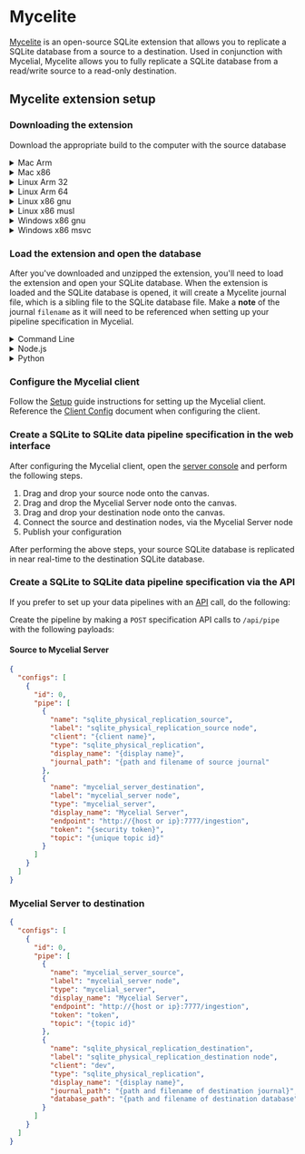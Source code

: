 # Mycelite

[Mycelite](https://github.com/mycelial/mycelite) is an open-source SQLite
extension that allows you to replicate a SQLite database from a source to a
destination.  Used in conjunction with Mycelial, Mycelite allows you to fully 
replicate a SQLite database from a read/write source to a read-only destination.

## Mycelite extension setup

### Downloading the extension

Download the appropriate build to the computer with the source database

<details>
  <summary>Mac Arm</summary>

```toml
curl -L https://github.com/mycelial/mycelite/releases/latest/download/aarch64-apple-darwin.tgz --output aarch64-apple-darwin.tgz
tar -xvzf aarch64-apple-darwin.tgz
```
</details>
<details>
  <summary>Mac x86</summary>

```toml
curl -L https://github.com/mycelial/mycelite/releases/latest/download/x86_64-apple-darwin.tgz --output x86_64-apple-darwin.tgz
tar -xvzf x86_64-apple-darwin.tgz
```
</details>
<details>
  <summary>Linux Arm 32</summary>

```toml
curl -L https://github.com/mycelial/mycelite/releases/latest/download/arm-unknown-linux-gnueabihf.tgz --output arm-unknown-linux-gnueabihf.tgz 
tar -xvzf arm-unknown-linux-gnueabihf.tgz 
```
</details>
<details>
  <summary>Linux Arm 64</summary>

```toml
curl -L https://github.com/mycelial/mycelite/releases/latest/download/aarch64-unknown-linux-gnu.tgz --output arm-unknown-linux-gnueabihf.tgz 
tar -xvzf arm-unknown-linux-gnueabihf.tgz 
```
</details>
<details>
  <summary>Linux x86 gnu</summary>

```toml
curl -L https://github.com/mycelial/mycelite/releases/latest/download/x86_64-unknown-linux-gnu.tgz --output x86_64-unknown-linux-gnu.tgz 
tar -xvzf x86_64-unknown-linux-gnu.tgz 
```
</details>
<details>
  <summary>Linux x86 musl</summary>

```toml
curl -L https://github.com/mycelial/mycelite/releases/latest/download/x86_64-unknown-linux-musl.tgz --output x86_64-unknown-linux-musl.tgz 
tar -xvzf x86_64-unknown-linux-musl.tgz  
```
</details>
<details>
  <summary>Windows x86 gnu</summary>

```toml
curl.exe -L https://github.com/mycelial/mycelite/releases/latest/download/x86_64-pc-windows-gnu.zip --output x86_64-pc-windows-gnu.zip 
tar.exe -xvzf x86_64-pc-windows-gnu.zip
```
</details>
<details>
  <summary>Windows x86 msvc</summary>

```toml
curl.exe -L https://github.com/mycelial/mycelite/releases/latest/download/x86_64-pc-windows-msvc.zip --output x86_64-pc-windows-msvc.zip 
tar.exe -xvzf x86_64-pc-windows-msvc.zip
```
</details>

### Load the extension and open the database

After you've downloaded and unzipped the extension, you'll need to load the
extension and open your SQLite database. When the extension is loaded and the
SQLite database is opened, it will create a Mycelite journal file, which is a
sibling file to the SQLite database file. Make a **note** of the journal
`filename` as it will need to be referenced when setting up your pipeline
specification in Mycelial.


<details>
  <summary>Command Line</summary>

```sh
# You must load the extension every time you open the SQLite database
sqlite3
.load ./libmycelite mycelite_writer
.open writer.db
```
</details>

<details>
  <summary>Node.js</summary>

#### Install better-sqlite3

```bash
npm install better-sqlite3
```

#### Setup the writer

##### Import better-sqlite

```js
import Database from 'better-sqlite3';
```

##### Load the extension

```js
let db = new Database(':memory:');

db.loadExtension('./libmycelite', 'mycelite_writer');
```

##### Open the database

```js
db = new Database('writer.db');
```

</details>

<details>
  <summary>Python</summary>

#### Import sqlite3

```python
import sqlite3
```

#### Load the extension

```python
connection = sqlite3.connect(":memory:")
connection.enable_load_extension(True)
connection.execute("select load_extension('./libmycelite', 'mycelite_writer')")
```

#### Open the database

```python
db = sqlite3.connect("writer.db")
```

</details>

### Configure the Mycelial client

Follow the [Setup](Setup.md) guide instructions for setting up the Mycelial
client. Reference the [Client Config](client_config.md) document when
configuring the client.

### Create a SQLite to SQLite data pipeline specification in the web interface

After configuring the Mycelial client, open the [server
console](http://localhost:7777) and perform the following steps.

1. Drag and drop your source node onto the canvas.
2. Drag and drop the Mycelial Server node onto the canvas.
3. Drag and drop your destination node onto the canvas.
4. Connect the source and destination nodes, via the Mycelial Server node
5. Publish your configuration

After performing the above steps, your source SQLite database is replicated in 
near real-time to the destination SQLite database.

### Create a SQLite to SQLite data pipeline specification via the API

If you prefer to set up your data pipelines with an [API](API.md) call, do the
following:

Create the pipeline by making a `POST` specification API calls to
`/api/pipe` with the following payloads:

#### Source to Mycelial Server 

```json
{
  "configs": [
    {
      "id": 0,
      "pipe": [
        {
          "name": "sqlite_physical_replication_source",
          "label": "sqlite_physical_replication_source node",
          "client": "{client name}",
          "type": "sqlite_physical_replication",
          "display_name": "{display name}",
          "journal_path": "{path and filename of source journal"
        },
        {
          "name": "mycelial_server_destination",
          "label": "mycelial_server node",
          "type": "mycelial_server",
          "display_name": "Mycelial Server",
          "endpoint": "http://{host or ip}:7777/ingestion",
          "token": "{security token}",
          "topic": "{unique topic id}"
        }
      ]
    }
  ]
}
```

### Mycelial Server to destination

```json
{
  "configs": [
    {
      "id": 0,
      "pipe": [
        {
          "name": "mycelial_server_source",
          "label": "mycelial_server node",
          "type": "mycelial_server",
          "display_name": "Mycelial Server",
          "endpoint": "http://{host or ip}:7777/ingestion",
          "token": "token",
          "topic": "{topic id}"
        },
        {
          "name": "sqlite_physical_replication_destination",
          "label": "sqlite_physical_replication_destination node",
          "client": "dev",
          "type": "sqlite_physical_replication",
          "display_name": "{display name}",
          "journal_path": "{path and filename of destination journal}",
          "database_path": "{path and filename of destination database"
        }
      ]
    }
  ]
}
```